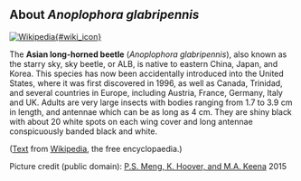 About *Anoplophora glabripennis*
--------------------------------

[![Wikipedia](/img/wikipedia_logo_v2_en.png){#wiki_icon}](http://en.wikipedia.org/wiki/Asian_long-horned_beetle)

The **Asian long-horned beetle** (*Anoplophora glabripennis*), also
known as the starry sky, sky beetle, or ALB, is native to eastern China,
Japan, and Korea. This species has now been accidentally introduced into
the United States, where it was first discovered in 1996, as well as
Canada, Trinidad, and several countries in Europe, including Austria,
France, Germany, Italy and UK. Adults are very large insects with bodies
ranging from 1.7 to 3.9 cm in length, and antennae which can be as long
as 4 cm. They are shiny black with about 20 white spots on each wing
cover and long antennae conspicuously banded black and white.

([Text](http://en.wikipedia.org/wiki/Asian_long-horned_beetle) from
[Wikipedia](http://en.wikipedia.org/), the free encyclopaedia.)

Picture credit (public domain): [P.S. Meng, K. Hoover, and M.A.
Keena](https://commons.wikimedia.org/wiki/File:ALBadult.jpg) 2015
